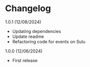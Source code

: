 # Changelog

1.0.1 (12/08/2024)

+ Updating dependencies
+ Update readme
+ Refactoring code for events on Sulu


1.0.0 (12/06/2024)

+ First release